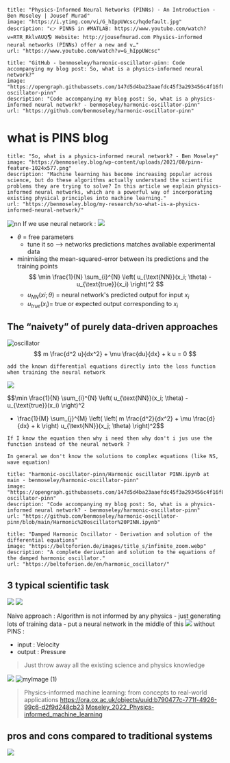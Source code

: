 
```embed
title: "Physics-Informed Neural Networks (PINNs) - An Introduction - Ben Moseley | Jousef Murad"
image: "https://i.ytimg.com/vi/G_hIppUWcsc/hqdefault.jpg"
description: "👉 PINNS in #MATLAB: https://www.youtube.com/watch?v=RTR_RklvAUQ🌎 Website: http://jousefmurad.com Physics-informed neural networks (PINNs) offer a new and v…"
url: "https://www.youtube.com/watch?v=G_hIppUWcsc"
```


```embed
title: "GitHub - benmoseley/harmonic-oscillator-pinn: Code accompanying my blog post: So, what is a physics-informed neural network?"
image: "https://opengraph.githubassets.com/147d5d4ba23aaefdc45f3a293456c4f16f8c09408450dc55bca3f068fd7e8c3b/benmoseley/harmonic-oscillator-pinn"
description: "Code accompanying my blog post: So, what is a physics-informed neural network? - benmoseley/harmonic-oscillator-pinn"
url: "https://github.com/benmoseley/harmonic-oscillator-pinn"
```

# what is PINS blog

```embed
title: "So, what is a physics-informed neural network? - Ben Moseley"
image: "https://benmoseley.blog/wp-content/uploads/2021/08/pinn-feature-1024x577.png"
description: "Machine learning has become increasing popular across science, but do these algorithms actually understand the scientific problems they are trying to solve? In this article we explain physics-informed neural networks, which are a powerful way of incorporating existing physical principles into machine learning."
url: "https://benmoseley.blog/my-research/so-what-is-a-physics-informed-neural-network/"
```

![nn](nn.gif)
If we use neural network :
![](Pasted%20image%2020250326233354.png)

- $\theta$ = free parameters
	- tune it so --> networks predictions matches available experimental data
- minimising the mean-squared-error between its predictions and the training points
  $$
   \min \frac{1}{N} \sum_{i}^{N} \left( u_{\text{NN}}(x_i; \theta) - u_{\text{true}}(x_i) \right)^2
   $$
   - $u_{NN}​(xi​;θ)$ = neural network's predicted output for input $x_i$
   - $u_{true}​(x_i​)​$ = true or expected output corresponding to $x_i$
## The “naivety” of purely data-driven approaches

![oscillator](oscillator.gif)
$$
m \frac{d^2 u}{dx^2} + \mu \frac{du}{dx} + k u = 0
$$
```ad-important
add the known differential equations directly into the loss function when training the neural network
```
![](Pasted%20image%2020250326235449.png)


$$\min \frac{1}{N} \sum_{i}^{N} \left( u_{\text{NN}}(x_i; \theta) - u_{\text{true}}(x_i) \right)^2
+ \frac{1}{M} \sum_{j}^{M} \left( \left( m \frac{d^2}{dx^2} + \mu \frac{d}{dx} + k \right) u_{\text{NN}}(x_j; \theta) \right)^2$$

```ad-question
If I know the equation then why i need then why don't i jus use the function instead of the neural network ?

In general we don't know the solutions to complex equations (like NS, wave equation)
```





```embed
title: "harmonic-oscillator-pinn/Harmonic oscillator PINN.ipynb at main · benmoseley/harmonic-oscillator-pinn"
image: "https://opengraph.githubassets.com/147d5d4ba23aaefdc45f3a293456c4f16f8c09408450dc55bca3f068fd7e8c3b/benmoseley/harmonic-oscillator-pinn"
description: "Code accompanying my blog post: So, what is a physics-informed neural network? - benmoseley/harmonic-oscillator-pinn"
url: "https://github.com/benmoseley/harmonic-oscillator-pinn/blob/main/Harmonic%20oscillator%20PINN.ipynb"
```


```embed
title: "Damped Harmonic Oscillator - Derivation and solution of the differential equations"
image: "https://beltoforion.de/images/title_s/infinite_zoom.webp"
description: "A complete derivation and solution to the equations of the damped harmonic oscillator."
url: "https://beltoforion.de/en/harmonic_oscillator/"
```


## 3 typical scientific task
![](Pasted%20image%2020250326203410.png)
![](Pasted%20image%2020250326203521.png)

Naive approach : Algorithm is not informed by any physics
	- just generating lots of training data
	- put a neural network in the middle of this
![](Pasted%20image%2020250326203750.png)
without PINS :
- input :  Velocity
- output : Pressure

> Just throw away all the existing science and physics knowledge

![](Pasted%20image%2020250326204040.png)
![myImage (1)](myImage%20(1).png)


> Physics-informed machine learning: from concepts to real-world applications
> https://ora.ox.ac.uk/objects/uuid:b790477c-771f-4926-99c6-d2f9d248cb23
> [Moseley_2022_Physics-informed_machine_learning](Moseley_2022_Physics-informed_machine_learning.pdf)


## pros and cons compared to traditional systems

![](Pasted%20image%2020250327011422.png)











